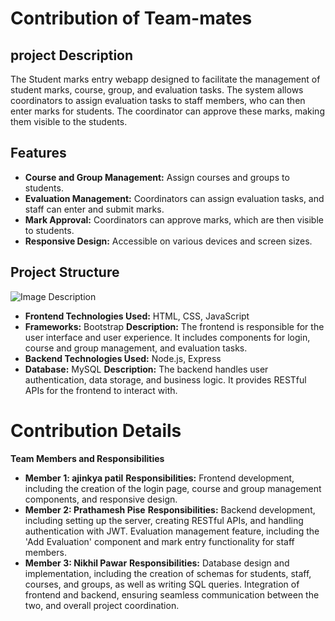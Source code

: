 # Contribution of Team-mates

## project Description 
The Student marks entry webapp designed to facilitate the management of student marks, course, group, and evaluation tasks. The system allows coordinators to assign evaluation tasks to staff members, who can then enter marks for students. The coordinator can approve these marks, making them visible to the students.

## Features
- **Course and Group Management:** Assign courses and groups to students.
- **Evaluation Management:** Coordinators can assign evaluation tasks, and staff can enter and submit marks.
- **Mark Approval:** Coordinators can approve marks, which are then visible to students.
- **Responsive Design:** Accessible on various devices and screen sizes.

 ## Project Structure
 ![Image Description](https://drive.google.com/file/d/10wvicmwLZUXUhI9L5nijLrpIlzv4X_JT/view?usp=sharing)
- **Frontend Technologies Used:** HTML, CSS, JavaScript
- **Frameworks:** Bootstrap
**Description:** The frontend is responsible for the user interface and user experience. It includes components for login, course and group management, and evaluation tasks.
- **Backend Technologies Used:** Node.js, Express
- **Database:** MySQL
**Description:** The backend handles user authentication, data storage, and business logic. It provides RESTful APIs for the frontend to interact with.

# Contribution Details
**Team Members and Responsibilities**
- **Member 1: ajinkya patil**
**Responsibilities:** Frontend development, including the creation of the login page, course and group management components, and responsive design.
- **Member 2: Prathamesh Pise**
**Responsibilities:** Backend development, including setting up the server, creating RESTful APIs, and handling authentication with JWT. Evaluation management feature, including the 'Add Evaluation' component and mark entry functionality for staff members.
- **Member 3: Nikhil Pawar**
**Responsibilities:** Database design and implementation, including the creation of schemas for students, staff, courses, and groups, as well as writing SQL queries. Integration of frontend and backend, ensuring seamless communication between the two, and overall project coordination.

